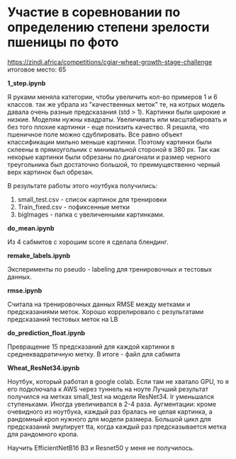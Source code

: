 # Участие в соревновании по определению степени зрелости пшеницы по фото 
https://zindi.africa/competitions/cgiar-wheat-growth-stage-challenge
итоговое место: 65

**1_step.ipynb** 

Я руками меняла категории, чтобы увеличить кол-во примеров 1 и 6 классов. 
так же убрала из "качественных меток" те, на котрых модель давала очень разные предсказания (std > 1).
Картинки были широкие и низкие. Моделям нужны квадраты. Увеличивать или масштабировать и без того плохие картинки - еще понизить качество. Я решила, что пшеничное поле можно сдублировать. Все равно объект классификации мильно меньше картинки.
Поэтому картинки были склеены в прямоугольник с минимальной стороной в 380 px. Так как некорые картинки были обрезаны по диагонали и размер черного треугольника был достаточно большой, то преимущественно черный верх картинок был обрезан. 

В результате работы этого ноутбука получились:
1. small_test.csv - список картинок для тренировки
2. Train_fixed.csv - пофиксенные метки
3. bigImages - папка с увеличенными картинками.

**do_mean.ipynb**

Из 4 сабмитов с хорошим score  я сделала блендинг.

**remake_labels.ipynb**

Эксперименты по pseudo - labeling  для тренировочных и тестовых данных. 

**rmse.ipynb**

Считала на тренировочных данных RMSE между метками и предсказаниями меток. Хорошо коррелировало с результатами предсказаний тестовых меток на LB

**do_prediction_float.ipynb**

Превращение 15 предсказаний для каждой картинки в среднеквадратичную метку. В итоге - файл для сабмита

**Wheat_ResNet34.ipynb**

Ноутбук, который работал в google colab. Если там не хватало GPU, то я его подключала к AWS через туннель на ноуте
Лучший результат получился на метках small_test на модели ResNet34. 
lr уменьшался ступеньками. Иногда увеличивался в 2-4 раза. 
Аугментации: кроме очевидного из ноутбука, каждый раз бралась не целая картинка, а рандомный кроп нужного для модели размера. 
Большой цикл для предсказаний эмулирует tta, когда каждый раз предсказывается метка для рандомного кропа. 

Научить EfficientNetB1б B3 и Resnet50 у меня не получилось. 
